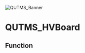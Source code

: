 ![QUTMS_Banner](https://raw.githubusercontent.com/Technosasquach/QUTMS_Master/master/src/qutmsBanner.jpg)
# QUTMS_HVBoard

## Function
